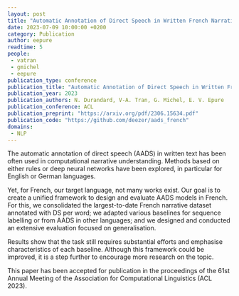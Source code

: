 ```yaml
---
layout: post
title: "Automatic Annotation of Direct Speech in Written French Narratives"
date: 2023-07-09 10:00:00 +0200
category: Publication
author: eepure
readtime: 5
people:
 - vatran
 - gmichel
 - eepure
publication_type: conference
publication_title: "Automatic Annotation of Direct Speech in Written French Narratives"
publication_year: 2023
publication_authors: N. Durandard, V-A. Tran, G. Michel, E. V. Epure
publication_conference: ACL
publication_preprint: "https://arxiv.org/pdf/2306.15634.pdf"
publication_code: "https://github.com/deezer/aads_french"
domains: 
 - NLP
---
```


The automatic annotation of direct speech (AADS) in written text has been often used in computational narrative understanding. 
Methods based on either rules or deep neural networks have been explored, in particular for English or German languages. 

Yet, for French, our target language, not many works exist.
Our goal is to create a unified framework to design and evaluate AADS models in French.
For this, we consolidated the largest-to-date French narrative dataset annotated with DS per word;
we adapted various baselines for sequence labelling or from AADS in other languages; 
and we designed and conducted an extensive evaluation focused on generalisation.

Results show that the task still requires substantial efforts and emphasise characteristics of each baseline.
Although this framework could be improved, it is a step further to encourage more research on the topic.

This paper has been accepted for publication in the proceedings of the 61st Annual Meeting of the Association for Computational Linguistics (ACL 2023).